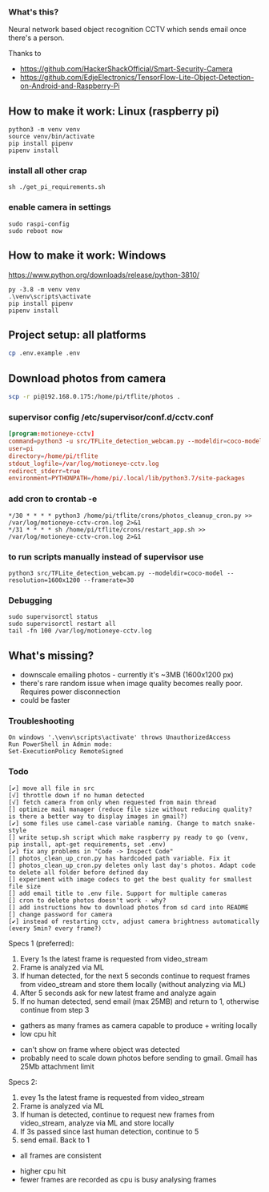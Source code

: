 ### What's this?
Neural network based object recognition CCTV which sends email once there's a person.

Thanks to 
* https://github.com/HackerShackOfficial/Smart-Security-Camera
* https://github.com/EdjeElectronics/TensorFlow-Lite-Object-Detection-on-Android-and-Raspberry-Pi

## How to make it work: Linux (raspberry pi)
```commandline
python3 -m venv venv
source venv/bin/activate
pip install pipenv
pipenv install
```

### install all other crap
```commandline
sh ./get_pi_requirements.sh
```

### enable camera in settings
```commandline
sudo raspi-config
sudo reboot now
```


## How to make it work: Windows
https://www.python.org/downloads/release/python-3810/
```windows (2022.04.14: tflite-runtime has compiled version only for python 3.8 on windows)
py -3.8 -m venv venv
.\venv\scripts\activate
pip install pipenv
pipenv install
```

## Project setup: all platforms
```bash
cp .env.example .env
```

## Download photos from camera
```bash
scp -r pi@192.168.0.175:/home/pi/tflite/photos .
```

### supervisor config /etc/supervisor/conf.d/cctv.conf
```/etc/supervisor/conf.d/cctv.conf
[program:motioneye-cctv]
command=python3 -u src/TFLite_detection_webcam.py --modeldir=coco-model --resolution=1600x1200 --framerate=30
user=pi
directory=/home/pi/tflite
stdout_logfile=/var/log/motioneye-cctv.log
redirect_stderr=true
environment=PYTHONPATH=/home/pi/.local/lib/python3.7/site-packages
```

### add cron to crontab -e
```commandline
*/30 * * * * python3 /home/pi/tflite/crons/photos_cleanup_cron.py >> /var/log/motioneye-cctv-cron.log 2>&1
*/31 * * * * sh /home/pi/tflite/crons/restart_app.sh >> /var/log/motioneye-cctv-cron.log 2>&1
```

### to run scripts manually instead of supervisor use
```commandline
python3 src/TFLite_detection_webcam.py --modeldir=coco-model --resolution=1600x1200 --framerate=30
```

### Debugging
```commandline
sudo supervisorctl status
sudo supervisorctl restart all
tail -fn 100 /var/log/motioneye-cctv.log
```

## What's missing?
* downscale emailing photos - currently it's ~3MB (1600x1200 px)
* there's rare random issue when image quality becomes really poor. Requires power disconnection
* could be faster

### Troubleshooting
```commandline
On windows '.\venv\scripts\activate' throws UnauthorizedAccess
Run PowerShell in Admin mode:
Set-ExecutionPolicy RemoteSigned
```


### Todo 
```
[✔] move all file in src
[√] throttle down if no human detected
[√] fetch camera from only when requested from main thread
[] optimize mail manager (reduce file size without reducing quality? is there a better way to display images in gmail?)
[✔] some files use camel-case variable naming. Change to match snake-style
[] write setup.sh script which make raspberry py ready to go (venv, pip install, apt-get requirements, set .env)
[✔] fix any problems in "Code -> Inspect Code"
[] photos_clean_up_cron.py has hardcoded path variable. Fix it
[] photos_clean_up_cron.py deletes only last day's photos. Adapt code to delete all folder before defined day
[] experiment with image codecs to get the best quality for smallest file size
[] add email title to .env file. Support for multiple cameras
[] cron to delete photos doesn't work - why?
[] add instructions how to download photos from sd card into README
[] change password for camera
[✔] instead of restarting cctv, adjust camera brightness automatically (every 5min? every frame?)
```

Specs 1 (preferred):
1. Every 1s the latest frame is requested from video_stream
2. Frame is analyzed via ML 
3. If human detected, for the next 5 seconds continue to request frames from video_stream and store them locally (without analyzing via ML)
4. After 5 seconds ask for new latest frame and analyze again
5. If no human detected, send email (max 25MB) and return to 1, otherwise continue from step 3

+ gathers as many frames as camera capable to produce + writing locally
+ low cpu hit
- can't show on frame where object was detected
- probably need to scale down photos before sending to gmail. Gmail has 25Mb attachment limit


Specs 2:
1. evey 1s the latest frame is requested from video_stream
2. Frame is analyzed via ML 
3. If human is detected, continue to request new frames from video_stream, analyze via ML and store locally
4. If 3s passed since last human detection, continue to 5
5. send email. Back to 1

+ all frames are consistent 
- higher cpu hit
- fewer frames are recorded as cpu is busy analysing frames
